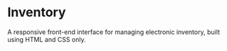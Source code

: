 # Inventory
A responsive front-end interface for managing electronic inventory, built using HTML and CSS only.
